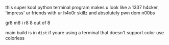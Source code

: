 this super kool python terminal program makes u look like a 1337 h4cker, 'impress' ur friends with ur h4x0r skillz and absolutely pwn dem n00bs

gr8 m8 i r8 8 out of 8

main build is in `dist`
if youre using a terminal that doesn't support color use colorless
